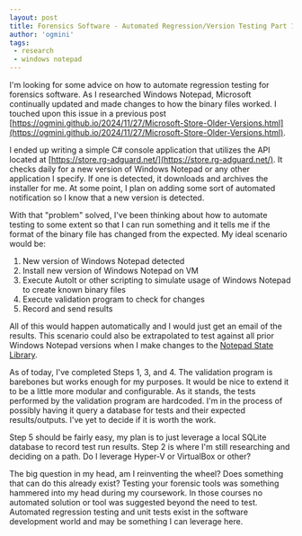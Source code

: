 ```yaml
---
layout: post
title: Forensics Software - Automated Regression/Version Testing Part 1
author: 'ogmini'
tags:
 - research
 - windows notepad 
---
```


I'm looking for some advice on how to automate regression testing for forensics software. As I researched Windows Notepad, Microsoft continually updated and made changes to how the binary files worked. I touched upon this issue in a previous post [https://ogmini.github.io/2024/11/27/Microsoft-Store-Older-Versions.html](https://ogmini.github.io/2024/11/27/Microsoft-Store-Older-Versions.html). 

I ended up writing a simple C# console application that utilizes the API located at [https://store.rg-adguard.net/](https://store.rg-adguard.net/). It checks daily for a new version of Windows Notepad or any other application I specify. If one is detected, it downloads and archives the installer for me. At some point, I plan on adding some sort of automated notification so I know that a new version is detected. 

With that "problem" solved, I've been thinking about how to automate testing to some extent so that I can run something and it tells me if the format of the binary file has changed from the expected. My ideal scenario would be:

1. New version of Windows Notepad detected
2. Install new version of Windows Notepad on VM
3. Execute AutoIt or other scripting to simulate usage of Windows Notepad to create known binary files
4. Execute validation program to check for changes
5. Record and send results

All of this would happen automatically and I would just get an email of the results. This scenario could also be extrapolated to test against all prior Windows Notepad versions when I make changes to the [Notepad State Library](https://github.com/ogmini/Notepad-State-Library).

As of today, I've completed Steps 1, 3, and 4. The validation program is barebones but works enough for my purposes. It would be nice to extend it to be a little more modular and configurable. As it stands, the tests performed by the validation program are hardcoded. I'm in the process of possibly having it query a database for tests and their expected results/outputs. I've yet to decide if it is worth the work. 

Step 5 should be fairly easy, my plan is to just leverage a local SQLite database to record test run results. Step 2 is where I'm still researching and deciding on a path. Do I leverage Hyper-V or VirtualBox or other? 

The big question in my head, am I reinventing the wheel? Does something that can do this already exist? Testing your forensic tools was something hammered into my head during my coursework. In those courses no automated solution or tool was suggested beyond the need to test. Automated regression testing and unit tests exist in the software development world and may be something I can leverage here. 

